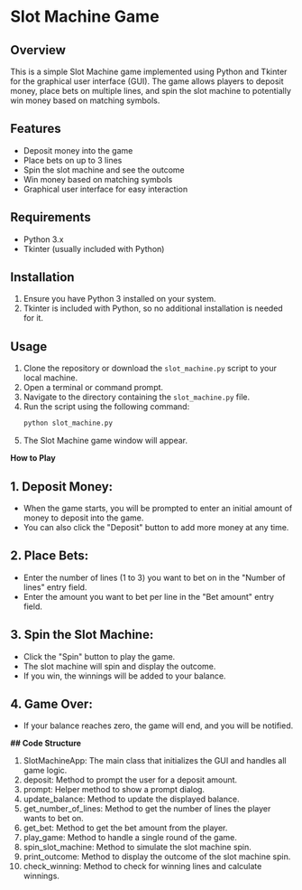 # Slot Machine Game

## Overview

This is a simple Slot Machine game implemented using Python and Tkinter for the graphical user interface (GUI). The game allows players to deposit money, place bets on multiple lines, and spin the slot machine to potentially win money based on matching symbols.

## Features

- Deposit money into the game
- Place bets on up to 3 lines
- Spin the slot machine and see the outcome
- Win money based on matching symbols
- Graphical user interface for easy interaction

## Requirements

- Python 3.x
- Tkinter (usually included with Python)

## Installation

1. Ensure you have Python 3 installed on your system.
2. Tkinter is included with Python, so no additional installation is needed for it.

## Usage

1. Clone the repository or download the `slot_machine.py` script to your local machine.
2. Open a terminal or command prompt.
3. Navigate to the directory containing the `slot_machine.py` file.
4. Run the script using the following command:
   ```sh
   python slot_machine.py
5. The Slot Machine game window will appear.

**How to Play**
## 1. Deposit Money:

* When the game starts, you will be prompted to enter an initial amount of money to deposit into the game.
* You can also click the "Deposit" button to add more money at any time.

## 2. Place Bets:

* Enter the number of lines (1 to 3) you want to bet on in the "Number of lines" entry field.
* Enter the amount you want to bet per line in the "Bet amount" entry field.

## 3. Spin the Slot Machine:

* Click the "Spin" button to play the game.
* The slot machine will spin and display the outcome.
* If you win, the winnings will be added to your balance.
## 4. Game Over:

* If your balance reaches zero, the game will end, and you will be notified.


**## Code Structure**
1. SlotMachineApp: The main class that initializes the GUI and handles all game logic.
2. deposit: Method to prompt the user for a deposit amount.
3. prompt: Helper method to show a prompt dialog.
4. update_balance: Method to update the displayed balance.
5. get_number_of_lines: Method to get the number of lines the player wants to bet on.
6. get_bet: Method to get the bet amount from the player.
7. play_game: Method to handle a single round of the game.
8. spin_slot_machine: Method to simulate the slot machine spin.
9. print_outcome: Method to display the outcome of the slot machine spin.
10. check_winning: Method to check for winning lines and calculate winnings.
